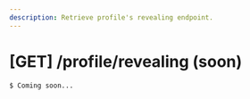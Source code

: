 ```yaml
---
description: Retrieve profile's revealing endpoint.
---
```


# \[GET\] /profile/revealing \(soon\)

```
$ Coming soon...
```



